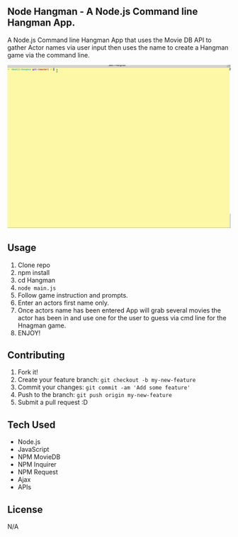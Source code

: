 ## Node Hangman - A Node.js Command line Hangman App. 

A Node.js Command line Hangman App that uses the Movie DB API to gather Actor names via user input then uses the name to create a Hangman game via the command line.

![Hangman Node](assets/images/HangManNode.gif)

## Usage

1. Clone repo
2. npm install
3. cd Hangman
4. `node main.js`
5. Follow game instruction and prompts.
6. Enter an actors first name only.
7. Once actors name has been entered App will grab several movies the actor has been in and use one for the user to guess via cmd line for the Hnagman game. 
6. ENJOY! 

## Contributing

1. Fork it!
2. Create your feature branch: `git checkout -b my-new-feature`
3. Commit your changes: `git commit -am 'Add some feature'`
4. Push to the branch: `git push origin my-new-feature`
5. Submit a pull request :D

## Tech Used 

* Node.js
* JavaScript
* NPM MovieDB
* NPM Inquirer
* NPM Request
* Ajax
* APIs

## License

N/A